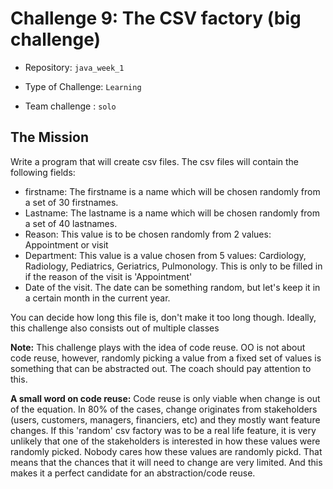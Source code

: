 # Challenge 9: The CSV factory (big challenge)

- Repository: `java_week_1`

- Type of Challenge: `Learning`

- Team challenge : `solo`

  

## The Mission

Write a program that will create csv files. The csv files will contain the following fields: 

- firstname: The firstname is a name which will be chosen randomly from a set of 30 firstnames. 
- Lastname: The lastname is a name which will be chosen randomly from a set of 40 lastnames.
- Reason: This value is to be chosen randomly from 2 values: Appointment or visit
- Department: This value is a value chosen from 5 values: Cardiology, Radiology, Pediatrics, Geriatrics, Pulmonology. This is only to be
  filled in if the reason of the visit is 'Appointment'
- Date of the visit. The date can be something random, but let's keep it in a certain month in the current year. 

You can decide how long this file is, don't make it too long though. Ideally, this challenge also consists out of multiple classes

**Note:** This challenge plays with the idea of code reuse. OO is not about code reuse, however, randomly picking a value
from a fixed set of values is something that can be abstracted out. The coach should pay attention to this. 

**A small word on code reuse:** Code reuse is only viable when change is out of the equation. In 80% of the cases, 
change originates from stakeholders (users, customers, managers, financiers, etc) and they mostly want feature 
changes. If this 'random' csv factory was to be a real life feature, it is very unlikely that one of the stakeholders
is interested in how these values were randomly picked. Nobody cares how these values are randomly pickd. That means that
the chances that it will need to change are very limited. And this makes it a perfect candidate for an abstraction/code reuse.  


